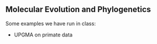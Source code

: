 ## Molecular Evolution and Phylogenetics

Some examples we have run in class:
* UPGMA on primate data
